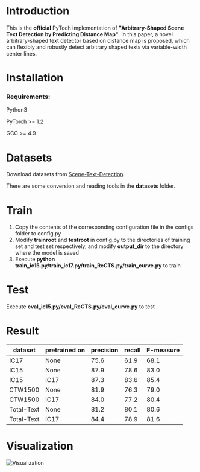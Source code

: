 # Introduction
This is the **official** PyToch implementation of **"Arbitrary-Shaped Scene Text Detection by Predicting Distance Map"**.  In this paper, a novel arbitrary-shaped text
detector based on distance map is proposed, which can flexibly and robustly detect arbitrary shaped texts via variable-width center lines.
# Installation
### Requirements:
Python3

PyTorch >= 1.2

GCC >= 4.9

# Datasets
Download datasets from [Scene-Text-Detection](https://github.com/HCIILAB/Scene-Text-Detection).

There are some conversion and reading tools in the **datasets** folder.

# Train
1. Copy the contents of the corresponding configuration file in the configs folder to config.py
2. Modify **trainroot** and **testroot** in config.py to the directories of training set and test set respectively, and modify **output_dir** to the directory where the model is saved
3. Execute **python train_ic15.py/train_ic17.py/train_ReCTS.py/train_curve.py** to train
   
# Test
Execute **eval_ic15.py/eval_ReCTS.py/eval_curve.py** to test

# Result
dataset | pretrained on | precision | recall | F-measure
---- | --------- | --------- | ------ | ---------
IC17 | None | 75.6 |  61.9 | 68.1
IC15 | None | 87.9 |  78.6 | 83.0
IC15 | IC17 | 87.3 |  83.6 | 85.4
CTW1500 | None |  81.9 | 76.3 | 79.0
CTW1500 | IC17 | 84.0 | 77.2 | 80.4
Total-Text | None | 81.2 | 80.1 | 80.6
Total-Text | IC17 | 84.4 | 78.9 | 81.6

# Visualization
![Visualization](https://github.com/Whu-wxy/Text_Exp/blob/master/result.jpg "Visualization")
